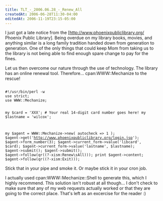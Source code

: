 ```yaml
---
title: TLT_-_2006.06.28_-_Renew_All
createdAt: 2006-06-28T11:30-04:00
editedAt: 2006-11-19T23:15-05:00
---
```


I just got a late notice from the [http://www.phoenixpubliclibrary.org/ Phoenix Public Library]. Being overdue on my library books, movies, and anything similar is a long family tradition handed down from generation to generation. One of the only things that could keep Mom from taking us to the library is not being able to find enough spare change to pay for the fines.

Let us then overcome our nature through the use of technology. The library has an online renewal tool. Therefore... cpan:WWW::Mechanize to the rescue!

<code>
#!/usr/bin/perl -w
use strict;
use WWW::Mechanize;

my $card = 'XXX'; # Your real 14-digit card number goes here!
my $lastname = 'wilcox';

my $agent = WWW::Mechanize->new( autocheck => 1 );
$agent->get('http://www.phoenixpubliclibrary.org/login.jsp');
$agent->form_number(3);
$agent->current_form->value('libcard', $card);
$agent->current_form->value('lastname', $lastname);
$agent->submit();
$agent->submit();
$agent->follow(qr((?-xism:Renew\sAll)));
print $agent->content;
$agent->follow(qr((?-xism:Exit)));
</code>

Stick that in your pipe and smoke it. Or maybe stick it in your cron job.

I actually used cpan:WWW::Mechanize::Shell to generate this, which I highly recommend. This solution isn't robust at all though... I don't check to make sure that any of my web requests actually worked or that they are going to the correct place. That's left as an excercise for the reader :)

